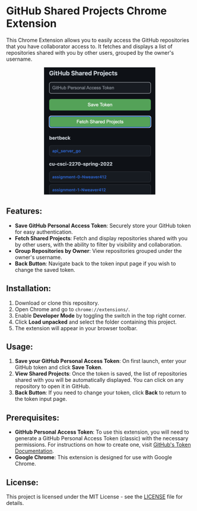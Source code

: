 # GitHub Shared Projects Chrome Extension

This Chrome Extension allows you to easily access the GitHub repositories that you have collaborator access to. It fetches and displays a list of repositories shared with you by other users, grouped by the owner's username.

<p align="center">
  <img src=./image.png" width="300" />
</p>

## Features:
- **Save GitHub Personal Access Token**: Securely store your GitHub token for easy authentication.
- **Fetch Shared Projects**: Fetch and display repositories shared with you by other users, with the ability to filter by visibility and collaboration.
- **Group Repositories by Owner**: View repositories grouped under the owner's username.
- **Back Button**: Navigate back to the token input page if you wish to change the saved token.

## Installation:
1. Download or clone this repository.
2. Open Chrome and go to `chrome://extensions/`.
3. Enable **Developer Mode** by toggling the switch in the top right corner.
4. Click **Load unpacked** and select the folder containing this project.
5. The extension will appear in your browser toolbar.

## Usage:
1. **Save your GitHub Personal Access Token**: On first launch, enter your GitHub token and click **Save Token**.
2. **View Shared Projects**: Once the token is saved, the list of repositories shared with you will be automatically displayed. You can click on any repository to open it in GitHub.
3. **Back Button**: If you need to change your token, click **Back** to return to the token input page.

## Prerequisites:
- **GitHub Personal Access Token**: To use this extension, you will need to generate a GitHub Personal Access Token (classic) with the necessary permissions. For instructions on how to create one, visit [GitHub's Token Documentation](https://docs.github.com/en/github/authenticating-to-github/creating-a-personal-access-token).
- **Google Chrome**: This extension is designed for use with Google Chrome.

## License:
This project is licensed under the MIT License - see the [LICENSE](LICENSE) file for details.
